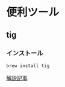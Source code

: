 # 便利ツール
## tig
### インストール
```zsh
brew install tig
```
[解説記事](https://zenn.dev/gakin/articles/use_tig_instread_of_git)
